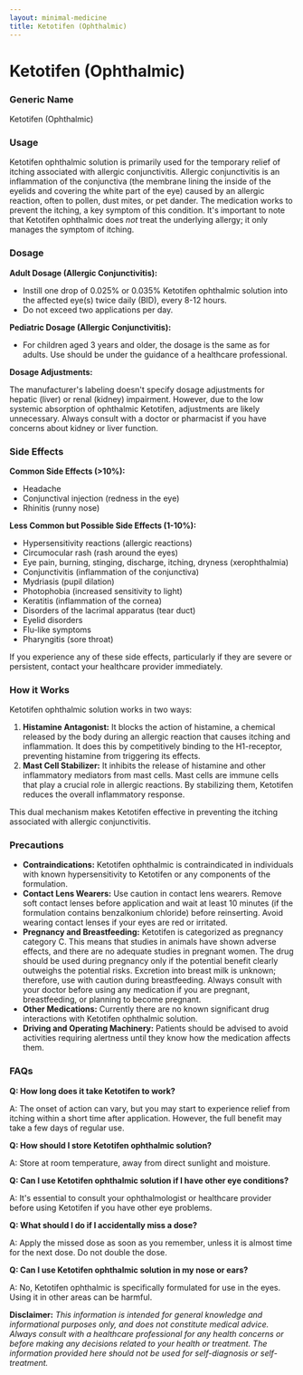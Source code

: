 ```yaml
---
layout: minimal-medicine
title: Ketotifen (Ophthalmic)
---
```


# Ketotifen (Ophthalmic)
### Generic Name
Ketotifen (Ophthalmic)

### Usage

Ketotifen ophthalmic solution is primarily used for the temporary relief of itching associated with allergic conjunctivitis.  Allergic conjunctivitis is an inflammation of the conjunctiva (the membrane lining the inside of the eyelids and covering the white part of the eye) caused by an allergic reaction, often to pollen, dust mites, or pet dander.  The medication works to prevent the itching, a key symptom of this condition.  It's important to note that Ketotifen ophthalmic does *not* treat the underlying allergy; it only manages the symptom of itching.


### Dosage

**Adult Dosage (Allergic Conjunctivitis):**

*   Instill one drop of 0.025% or 0.035% Ketotifen ophthalmic solution into the affected eye(s) twice daily (BID), every 8-12 hours.  
*   Do not exceed two applications per day.


**Pediatric Dosage (Allergic Conjunctivitis):**

*   For children aged 3 years and older, the dosage is the same as for adults.  Use should be under the guidance of a healthcare professional.

**Dosage Adjustments:**

The manufacturer's labeling doesn't specify dosage adjustments for hepatic (liver) or renal (kidney) impairment. However, due to the low systemic absorption of ophthalmic Ketotifen, adjustments are likely unnecessary.  Always consult with a doctor or pharmacist if you have concerns about kidney or liver function.


### Side Effects

**Common Side Effects (>10%):**

*   Headache
*   Conjunctival injection (redness in the eye)
*   Rhinitis (runny nose)


**Less Common but Possible Side Effects (1-10%):**

*   Hypersensitivity reactions (allergic reactions)
*   Circumocular rash (rash around the eyes)
*   Eye pain, burning, stinging, discharge, itching, dryness (xerophthalmia)
*   Conjunctivitis (inflammation of the conjunctiva)
*   Mydriasis (pupil dilation)
*   Photophobia (increased sensitivity to light)
*   Keratitis (inflammation of the cornea)
*   Disorders of the lacrimal apparatus (tear duct)
*   Eyelid disorders
*   Flu-like symptoms
*   Pharyngitis (sore throat)


If you experience any of these side effects, particularly if they are severe or persistent, contact your healthcare provider immediately.


### How it Works

Ketotifen ophthalmic solution works in two ways:

1.  **Histamine Antagonist:** It blocks the action of histamine, a chemical released by the body during an allergic reaction that causes itching and inflammation.  It does this by competitively binding to the H1-receptor, preventing histamine from triggering its effects.
2.  **Mast Cell Stabilizer:** It inhibits the release of histamine and other inflammatory mediators from mast cells. Mast cells are immune cells that play a crucial role in allergic reactions. By stabilizing them, Ketotifen reduces the overall inflammatory response.


This dual mechanism makes Ketotifen effective in preventing the itching associated with allergic conjunctivitis.


### Precautions

*   **Contraindications:** Ketotifen ophthalmic is contraindicated in individuals with known hypersensitivity to Ketotifen or any components of the formulation.
*   **Contact Lens Wearers:** Use caution in contact lens wearers.  Remove soft contact lenses before application and wait at least 10 minutes (if the formulation contains benzalkonium chloride) before reinserting.  Avoid wearing contact lenses if your eyes are red or irritated.
*   **Pregnancy and Breastfeeding:** Ketotifen is categorized as pregnancy category C.  This means that studies in animals have shown adverse effects, and there are no adequate studies in pregnant women.  The drug should be used during pregnancy only if the potential benefit clearly outweighs the potential risks. Excretion into breast milk is unknown; therefore, use with caution during breastfeeding.  Always consult with your doctor before using any medication if you are pregnant, breastfeeding, or planning to become pregnant.
*   **Other Medications:**  Currently there are no known significant drug interactions with Ketotifen ophthalmic solution.
*   **Driving and Operating Machinery:**  Patients should be advised to avoid activities requiring alertness until they know how the medication affects them.


### FAQs

**Q: How long does it take Ketotifen to work?**

A:  The onset of action can vary, but you may start to experience relief from itching within a short time after application.  However, the full benefit may take a few days of regular use.


**Q: How should I store Ketotifen ophthalmic solution?**

A: Store at room temperature, away from direct sunlight and moisture.


**Q: Can I use Ketotifen ophthalmic solution if I have other eye conditions?**

A:  It's essential to consult your ophthalmologist or healthcare provider before using Ketotifen if you have other eye problems.


**Q: What should I do if I accidentally miss a dose?**

A: Apply the missed dose as soon as you remember, unless it is almost time for the next dose.  Do not double the dose.


**Q: Can I use Ketotifen ophthalmic solution in my nose or ears?**

A: No, Ketotifen ophthalmic is specifically formulated for use in the eyes.  Using it in other areas can be harmful.  


**Disclaimer:** *This information is intended for general knowledge and informational purposes only, and does not constitute medical advice.  Always consult with a healthcare professional for any health concerns or before making any decisions related to your health or treatment.  The information provided here should not be used for self-diagnosis or self-treatment.*
